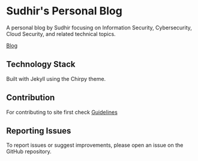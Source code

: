 # Sudhir's Personal Blog

A personal blog by Sudhir focusing on Information Security, Cybersecurity, Cloud Security, and related technical topics.

[Blog](https://sudhir45.github.io/)

## Technology Stack

Built with Jekyll using the Chirpy theme.

## Contribution

For contributing to site first check [Guidelines](CONTRIBUTING.md)

## Reporting Issues

To report issues or suggest improvements, please open an issue on the GitHub repository.

